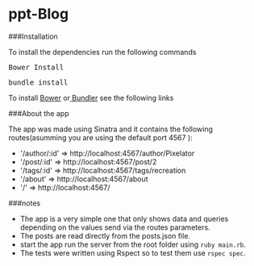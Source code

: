 ppt-Blog
========

###Installation

To install the dependencies run the following commands

<pre>Bower Install</pre>
<pre>bundle install</pre>

To install <a href="http://bower.io/#install-bower">Bower</a> or<a href="http://bundler.io/"> Bundler</a> see the following links

###About the app

The app was made using Sinatra and it contains the following routes(asumming you are using the default port 4567 ):


* '/author/:id' => http://localhost:4567/author/Pixelator
* '/post/:id' => http://localhost:4567/post/2
* '/tags/:id' => http://localhost:4567/tags/recreation
* '/about' => http://localhost:4567/about
* '/' => http://localhost:4567/


###notes


* The app is a very simple one that only shows data and queries depending on the values send via the routes parameters.
* The posts are read directly from the posts.json file.
* start the app run the server from the root folder using `ruby main.rb`.
* The tests were written using Rspect so to test them use `rspec spec`.
